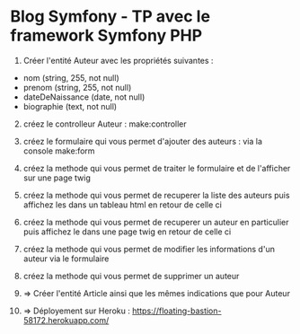 # Blog Symfony - TP avec le framework Symfony PHP

1. Créer l'entité Auteur avec les propriétés suivantes :

- nom (string, 255, not null)
- prenom (string, 255, not null)
- dateDeNaissance (date, not null)
- biographie (text, not null)

2. créez le controlleur Auteur : make:controller

3. créez le formulaire qui vous permet d'ajouter des auteurs : via la console make:form

4. créez la methode qui vous permet de traiter le formulaire et de l'afficher sur une page twig

5. créez la methode qui vous permet de recuperer la liste des auteurs puis affichez les dans un tableau html en retour de celle ci

6. créez la methode qui vous permet de recuperer un auteur en particulier puis affichez le dans une page twig en retour de celle ci

7. créez la methode qui vous permet de modifier les informations d'un auteur via le formulaire

8. créez la methode qui vous permet de supprimer un auteur

9. => Créer l'entité Article ainsi que les mêmes indications que pour Auteur

 10. => Déployement sur Heroku : https://floating-bastion-58172.herokuapp.com/
